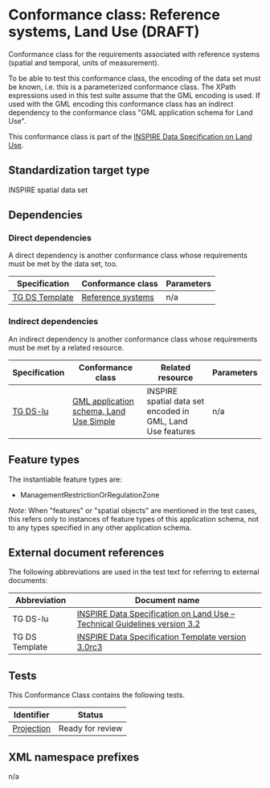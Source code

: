 # Conformance class: Reference systems, Land Use (DRAFT)

Conformance class for the requirements associated with reference systems (spatial and temporal, units of measurement).

To be able to test this conformance class, the encoding of the data set must be known, i.e. this is a parameterized conformance class. The XPath expressions used in this test suite assume that the GML encoding is used. If used with the GML encoding this conformance class has an indirect dependency to the conformance class "GML application schema for Land Use".

This conformance class is part of the [INSPIRE Data Specification on Land Use](../README.md).

## Standardization target type

INSPIRE spatial data set

## Dependencies

### Direct dependencies

A direct dependency is another conformance class whose requirements must be met by the data set, too.

| Specification | Conformance class | Parameters | 
| ------------- | ----------------- | ---------- |
| [TG DS Template](#ref_TG_DS_tmpl) | [Reference systems](http://inspire.ec.europa.eu/id/ats/data/3.0rc3/reference-systems) | n/a |

### Indirect dependencies

An indirect dependency is another conformance class whose requirements must be met by a related resource.

| Specification | Conformance class | Related resource | Parameters |
| ------------- | ----------------- | ---------------- | ---------- |
| [TG DS-lu](#ref_TG_DS_LU) | [GML application schema, Land Use Simple](../lu-gml/README.md) | INSPIRE spatial data set encoded in GML, Land Use features | n/a |
 
## Feature types <a name="feature-types"></a>

The instantiable feature types are:
 
* ManagementRestrictionOrRegulationZone
 
*Note*: When "features" or "spatial objects" are mentioned in the test cases, this refers only to instances of feature types of this application schema, not to any types specified in any other application schema.

## External document references

The following abbreviations are used in the test text for referring to external documents:

Abbreviation                     | Document name
-------------------------------- | --------------------------------------------------
TG DS-lu <a name="ref_TG_DS_LU"></a>   | [INSPIRE Data Specification on Land Use – Technical Guidelines version 3.2](http://inspire.ec.europa.eu/documents/Data_Specifications/INSPIRE_DataSpecification_LU_v3.0.pdf)
TG DS Template <a name="ref_TG_DS_tmpl"></a>   | [INSPIRE Data Specification Template version 3.0rc3](http://inspire.jrc.ec.europa.eu/documents/Data_Specifications/INSPIRE_DataSpecification_Template_v3.0rc3.pdf)

## Tests

This Conformance Class contains the following tests.

| Identifier                                                                          | Status   |
| ----------------------------------------------------------------------------------- | -------- |
| [Projection](./projection.md) | Ready for review |

## XML namespace prefixes <a name="namespaces"></a>

n/a
